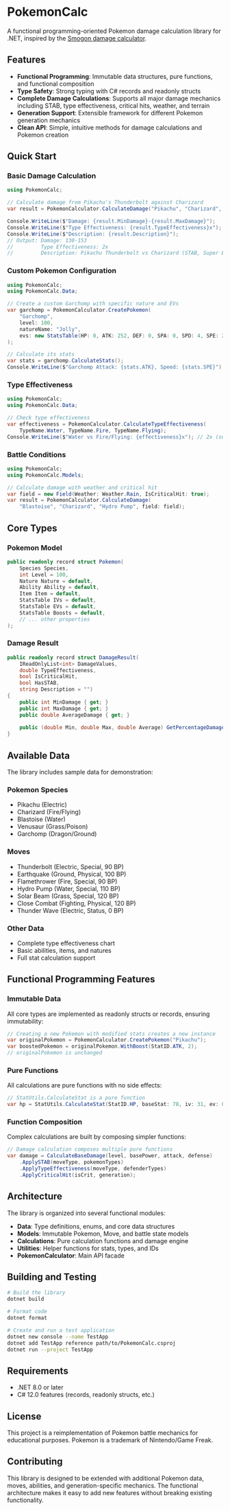 # PokemonCalc

A functional programming-oriented Pokemon damage calculation library for .NET, inspired by the [Smogon damage calculator](https://github.com/smogon/damage-calc).

## Features

- **Functional Programming**: Immutable data structures, pure functions, and functional composition
- **Type Safety**: Strong typing with C# records and readonly structs
- **Complete Damage Calculations**: Supports all major damage mechanics including STAB, type effectiveness, critical hits, weather, and terrain
- **Generation Support**: Extensible framework for different Pokemon generation mechanics
- **Clean API**: Simple, intuitive methods for damage calculations and Pokemon creation

## Quick Start

### Basic Damage Calculation

```csharp
using PokemonCalc;

// Calculate damage from Pikachu's Thunderbolt against Charizard
var result = PokemonCalculator.CalculateDamage("Pikachu", "Charizard", "Thunderbolt");

Console.WriteLine($"Damage: {result.MinDamage}-{result.MaxDamage}");
Console.WriteLine($"Type Effectiveness: {result.TypeEffectiveness}x");
Console.WriteLine($"Description: {result.Description}");
// Output: Damage: 130-153
//         Type Effectiveness: 2x
//         Description: Pikachu Thunderbolt vs Charizard (STAB, Super Effective)
```

### Custom Pokemon Configuration

```csharp
using PokemonCalc;
using PokemonCalc.Data;

// Create a custom Garchomp with specific nature and EVs
var garchomp = PokemonCalculator.CreatePokemon(
    "Garchomp",
    level: 100,
    natureName: "Jolly",
    evs: new StatsTable(HP: 0, ATK: 252, DEF: 0, SPA: 0, SPD: 4, SPE: 252)
);

// Calculate its stats
var stats = garchomp.CalculateStats();
Console.WriteLine($"Garchomp Attack: {stats.ATK}, Speed: {stats.SPE}");
```

### Type Effectiveness

```csharp
using PokemonCalc;
using PokemonCalc.Data;

// Check type effectiveness
var effectiveness = PokemonCalculator.CalculateTypeEffectiveness(
    TypeName.Water, TypeName.Fire, TypeName.Flying);
Console.WriteLine($"Water vs Fire/Flying: {effectiveness}x"); // 2x (super effective)
```

### Battle Conditions

```csharp
using PokemonCalc;
using PokemonCalc.Models;

// Calculate damage with weather and critical hit
var field = new Field(Weather: Weather.Rain, IsCriticalHit: true);
var result = PokemonCalculator.CalculateDamage(
    "Blastoise", "Charizard", "Hydro Pump", field: field);
```

## Core Types

### Pokemon Model
```csharp
public readonly record struct Pokemon(
    Species Species,
    int Level = 100,
    Nature Nature = default,
    Ability Ability = default,
    Item Item = default,
    StatsTable IVs = default,
    StatsTable EVs = default,
    StatsTable Boosts = default,
    // ... other properties
);
```

### Damage Result
```csharp
public readonly record struct DamageResult(
    IReadOnlyList<int> DamageValues,
    double TypeEffectiveness,
    bool IsCriticalHit,
    bool HasSTAB,
    string Description = "")
{
    public int MinDamage { get; }
    public int MaxDamage { get; }
    public double AverageDamage { get; }
    
    public (double Min, double Max, double Average) GetPercentageDamage(int targetMaxHP);
}
```

## Available Data

The library includes sample data for demonstration:

### Pokemon Species
- Pikachu (Electric)
- Charizard (Fire/Flying)
- Blastoise (Water)
- Venusaur (Grass/Poison)
- Garchomp (Dragon/Ground)

### Moves
- Thunderbolt (Electric, Special, 90 BP)
- Earthquake (Ground, Physical, 100 BP)
- Flamethrower (Fire, Special, 90 BP)
- Hydro Pump (Water, Special, 110 BP)
- Solar Beam (Grass, Special, 120 BP)
- Close Combat (Fighting, Physical, 120 BP)
- Thunder Wave (Electric, Status, 0 BP)

### Other Data
- Complete type effectiveness chart
- Basic abilities, items, and natures
- Full stat calculation support

## Functional Programming Features

### Immutable Data
All core types are implemented as readonly structs or records, ensuring immutability:

```csharp
// Creating a new Pokemon with modified stats creates a new instance
var originalPokemon = PokemonCalculator.CreatePokemon("Pikachu");
var boostedPokemon = originalPokemon.WithBoost(StatID.ATK, 2);
// originalPokemon is unchanged
```

### Pure Functions
All calculations are pure functions with no side effects:

```csharp
// StatUtils.CalculateStat is a pure function
var hp = StatUtils.CalculateStat(StatID.HP, baseStat: 78, iv: 31, ev: 0, level: 100, nature);
```

### Function Composition
Complex calculations are built by composing simpler functions:

```csharp
// Damage calculation composes multiple pure functions
var damage = CalculateBaseDamage(level, basePower, attack, defense)
    .ApplySTAB(moveType, pokemonTypes)
    .ApplyTypeEffectiveness(moveType, defenderTypes)
    .ApplyCriticalHit(isCrit, generation);
```

## Architecture

The library is organized into several functional modules:

- **Data**: Type definitions, enums, and core data structures
- **Models**: Immutable Pokemon, Move, and battle state models  
- **Calculations**: Pure calculation functions and damage engine
- **Utilities**: Helper functions for stats, types, and IDs
- **PokemonCalculator**: Main API facade

## Building and Testing

```bash
# Build the library
dotnet build

# Format code
dotnet format

# Create and run a test application
dotnet new console --name TestApp
dotnet add TestApp reference path/to/PokemonCalc.csproj
dotnet run --project TestApp
```

## Requirements

- .NET 8.0 or later
- C# 12.0 features (records, readonly structs, etc.)

## License

This project is a reimplementation of Pokemon battle mechanics for educational purposes. Pokemon is a trademark of Nintendo/Game Freak.

## Contributing

This library is designed to be extended with additional Pokemon data, moves, abilities, and generation-specific mechanics. The functional architecture makes it easy to add new features without breaking existing functionality.